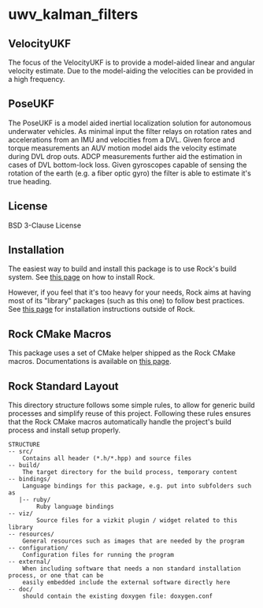 uwv_kalman_filters
=============

VelocityUKF
---
The focus of the VelocityUKF is to provide a model-aided linear and angular velocity estimate.  Due to the model-aiding the velocities can be provided in a high frequency.

PoseUKF
---
The PoseUKF is a model aided inertial localization solution for autonomous underwater vehicles. As minimal input the filter relays on rotation rates and accelerations from an IMU and velocities from a DVL.  Given force and torque measurements an AUV motion model aids the velocity estimate during DVL drop outs.  ADCP measurements further aid the estimation in cases of DVL bottom-lock loss. Given gyroscopes capable of sensing the rotation of the earth (e.g. a fiber optic gyro) the filter is able to estimate it's true heading.


License
-------
BSD 3-Clause License

Installation
------------
The easiest way to build and install this package is to use Rock's build system.
See [this page](http://rock-robotics.org/stable/documentation/installation.html)
on how to install Rock.

However, if you feel that it's too heavy for your needs, Rock aims at having
most of its "library" packages (such as this one) to follow best practices. See
[this page](http://rock-robotics.org/stable/documentation/packages/outside_of_rock.html)
for installation instructions outside of Rock.

Rock CMake Macros
-----------------

This package uses a set of CMake helper shipped as the Rock CMake macros.
Documentations is available on [this page](http://rock-robotics.org/stable/documentation/packages/cmake_macros.html).

Rock Standard Layout
--------------------

This directory structure follows some simple rules, to allow for generic build
processes and simplify reuse of this project. Following these rules ensures that
the Rock CMake macros automatically handle the project's build process and
install setup properly.

```
STRUCTURE
-- src/ 
	Contains all header (*.h/*.hpp) and source files
-- build/
	The target directory for the build process, temporary content
-- bindings/
	Language bindings for this package, e.g. put into subfolders such as
   |-- ruby/ 
        Ruby language bindings
-- viz/
        Source files for a vizkit plugin / widget related to this library 
-- resources/
	General resources such as images that are needed by the program
-- configuration/
	Configuration files for running the program
-- external/
	When including software that needs a non standard installation process, or one that can be
	easily embedded include the external software directly here
-- doc/
	should contain the existing doxygen file: doxygen.conf
```